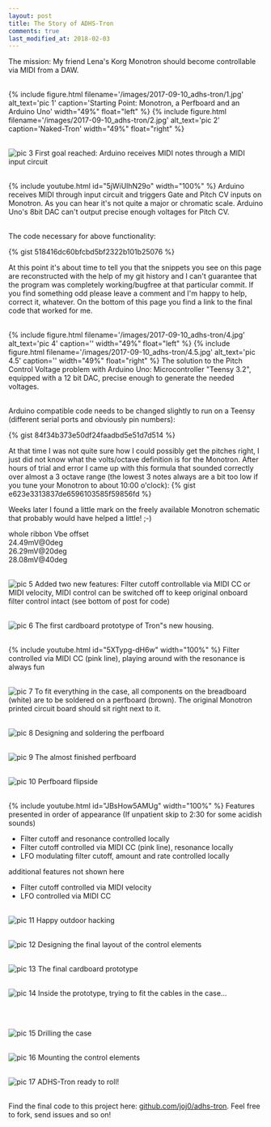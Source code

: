 ```yaml
---
layout: post
title: The Story of ADHS-Tron
comments: true
last_modified_at: 2018-02-03
---
```


The mission: My friend Lena&#39;s Korg Monotron should become controllable via MIDI from a DAW. <br>

<br>

<div class="clearfix">
{% include figure.html filename='/images/2017-09-10_adhs-tron/1.jpg' alt_text='pic 1' caption='Starting Point: Monotron, a Perfboard and an Arduino Uno' width="49%" float="left" %}
{% include figure.html filename='/images/2017-09-10_adhs-tron/2.jpg' alt_text='pic 2' caption='Naked-Tron' width="49%" float="right" %}
</div>
<br>

![pic 3](/images/2017-09-10_adhs-tron/3.jpg)
First goal reached: Arduino receives MIDI notes through a MIDI input circuit
<br><br>

{% include youtube.html id="5jWiUlhN29o" width="100%" %}
Arduino receives MIDI through input circuit and triggers Gate and Pitch CV inputs on Monotron. As you can hear it&#39;s not quite a major or chromatic scale. Arduino Uno&#39;s 8bit DAC can&#39;t output precise enough voltages for Pitch CV.
<br><br>

The code necessary for above functionality:
<!--<script src="http://gist-it.appspot.com/https://github.com/JOJ0/ADHS-Tron/blob/0d57429476b3d251b1390e9532fc67db75ba6be8/hyperactron.ino"></script>-->
<!--<script src="https://gist.github.com/JOJ0/518416dc60bfcbd5bf2322b101b25076.js"></script>-->
{% gist 518416dc60bfcbd5bf2322b101b25076 %}

At this point it's about time to tell you that the snippets you see on this page are reconstructed with the help of my git history and I can't guarantee that the program was completely working/bugfree at that particular commit. If you find something odd please leave a comment and I'm happy to help, correct it, whatever. On the bottom of this page you find a link to the final code that worked for me.
<br><br>

{% include figure.html filename='/images/2017-09-10_adhs-tron/4.jpg' alt_text='pic 4' caption='' width="49%" float="left" %}
{% include figure.html filename='/images/2017-09-10_adhs-tron/4.5.jpg' alt_text='pic 4.5' caption='' width="49%" float="right" %}
The solution to the Pitch Control Voltage problem with Arduino Uno: Microcontroller &#34;Teensy 3.2&#34;, equipped with a 12 bit DAC, precise enough to generate the needed voltages.
<br><br>

Arduino compatible code needs to be changed slightly to run on a Teensy (different serial ports and obviously pin numbers):
<!--<script src="http://gist-it.appspot.com/https://github.com/JOJ0/ADHS-Tron/blob/1ae1e123f3df8902e356ed3d87fe8f05327972fd/hyperactron.ino?slice=1:23"></script>-->
{% gist 84f34b373e50df24faadbd5e51d7d514 %}

At that time I was not quite sure how I could possibly get the pitches right, I just did not know what the volts/octave definition is for the Monotron. After hours of trial and error I came up with this formula that sounded correctly over almost a 3 octave range (the lowest 3 notes always are a bit too low if you tune your Monotron to about 10:00 o'clock):
{% gist e623e3313837de6596103585f59856fd %}

Weeks later I found a little mark on the freely available Monotron schematic that probably would have helped a little! ;-)

whole ribbon Vbe offset<br>
24.49mV@0deg<br>
26.29mV@20deg<br>
28.08mV@40deg<br>
<br>


![pic 5](/images/2017-09-10_adhs-tron/5.jpg)
Added two new features: Filter cutoff controllable via MIDI CC or MIDI velocity, MIDI control can be switched off to keep original onboard filter control intact (see bottom of post for code)
<br><br>

![pic 6](/images/2017-09-10_adhs-tron/6.jpg)
The first cardboard prototype of Tron&#34;s new housing.
<br><br>

{% include youtube.html id="5XTypg-dH6w" width="100%" %}
Filter controlled via MIDI CC (pink line), playing around with the resonance is always fun
<br><br>

![pic 7](/images/2017-09-10_adhs-tron/7.jpg)
To fit everything in the case, all components on the breadboard (white) are to be soldered on a perfboard (brown). The original Monotron printed circuit board should sit right next to it.
<br><br>

![pic 8](/images/2017-09-10_adhs-tron/8.jpg)
Designing and soldering the perfboard
<br><br>

![pic 9](/images/2017-09-10_adhs-tron/9.jpg)
The almost finished perfboard
<br><br>

![pic 10](/images/2017-09-10_adhs-tron/10.jpg)
Perfboard flipside
<br><br>

{% include youtube.html id="JBsHow5AMUg" width="100%" %}
Features presented in order of appearance (If unpatient skip to 2:30 for some acidish sounds)
* Filter cutoff and resonance controlled locally
* Filter cutoff controlled via MIDI CC (pink line), resonance locally
* LFO modulating filter cutoff, amount and rate controlled locally

additional features not shown here
* Filter cutoff controlled via MIDI velocity
* LFO controlled via MIDI CC
<br><br>

![pic 11](/images/2017-09-10_adhs-tron/11.jpg)
Happy outdoor hacking
<br><br>

![pic 12](/images/2017-09-10_adhs-tron/12.jpg)
Designing the final layout of the control elements
<br><br>

![pic 13](/images/2017-09-10_adhs-tron/13.jpg)
The final cardboard prototype
<br><br>

![pic 14](/images/2017-09-10_adhs-tron/14.jpg)
Inside the prototype, trying to fit the cables in the case...

<br><br>

![pic 15](/images/2017-09-10_adhs-tron/15.jpg)
Drilling the case
<br><br>

![pic 16](/images/2017-09-10_adhs-tron/16.jpg)
Mounting the control elements
<br><br>

![pic 17](/images/2017-09-10_adhs-tron/17.jpg)
ADHS-Tron ready to roll!
<br><br>

Find the final code to this project here: [github.com/joj0/adhs-tron](https://github.com/joj0/adhs-tron). Feel free to fork, send issues and so on!
<br><br>
